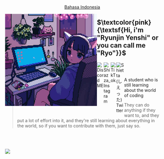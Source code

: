  <p align="center">
    <a href="/readmeid.md">Bahasa Indonesia </a>
  </p>
</p>
<img id="gambar" src="https://raw.githubusercontent.com/shiazza/shiazza/main/src/Foto.jpg" align="left" lebar="300" height="300">

## **$\textcolor{pink}{\textsf{Hi, i'm "Ryunjin Yenshi" or you can call me "Ryo"}}$**
<a href="https://discord.gg/yngYmxjtzP">
  <img align="left" alt="Discord ME" width="22px" src="https://www.freepnglogos.com/uploads/discord-logo-png/discord-logo-vector-download-0.png"/>
</a>
<a href="https://www.instagram.com/shiazza_/?lang=id">
  <img align="left" alt="Shiazza_ Instagram" width="23px" src="https://seeklogo.com/images/I/instagram-new-2016-logo-D9D42A0AD4-seeklogo.com.png"/>
</a>
<a href="https://www.tiktok.com/@shiazza_?lang=id-ID">
  <img align="left" alt="TikTok" width="18px" src="https://www.edigitalagency.com.au/wp-content/uploads/TikTok-icon-white-symbol-glyph-png.png"/> 
</a>
<a href="https://twitter.com/shiazza_?lang=id">
  <img align="left" alt="Shietta (しえった) Twitter" width="26px" src="https://logodownload.org/wp-content/uploads/2014/09/twitter-logo-4.png"/>
</a>
</br>
</br>

A student who is still learning about the world of coding
> They can do anything if they want to, and they put a lot of effort into it, and they're still learning about everything in the world, so if you want to contribute with them, just say so.
</br>
</br>
</br>

<img id="gambar" src="https://lanyard.cnrad.dev/api/792601429654110208" align="center" height="280">
